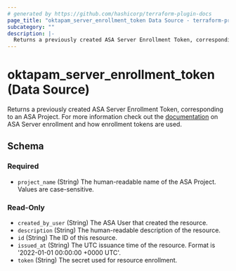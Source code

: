 ```yaml
---
# generated by https://github.com/hashicorp/terraform-plugin-docs
page_title: "oktapam_server_enrollment_token Data Source - terraform-provider-oktapam"
subcategory: ""
description: |-
  Returns a previously created ASA Server Enrollment Token, corresponding to an ASA Project. For more information check out the documentation https://help.okta.com/asa/en-us/Content/Topics/Adv_Server_Access/docs/setup/enrolling-a-server.htm on ASA Server enrollment and how enrollment tokens are used.
---
```


# oktapam_server_enrollment_token (Data Source)

Returns a previously created ASA Server Enrollment Token, corresponding to an ASA Project. For more information check out the [documentation](https://help.okta.com/asa/en-us/Content/Topics/Adv_Server_Access/docs/setup/enrolling-a-server.htm) on ASA Server enrollment and how enrollment tokens are used.



<!-- schema generated by tfplugindocs -->
## Schema

### Required

- `project_name` (String) The human-readable name of the ASA Project. Values are case-sensitive.

### Read-Only

- `created_by_user` (String) The ASA User that created the resource.
- `description` (String) The human-readable description of the resource.
- `id` (String) The ID of this resource.
- `issued_at` (String) The UTC issuance time of the resource. Format is '2022-01-01 00:00:00 +0000 UTC'.
- `token` (String) The secret used for resource enrollment.


